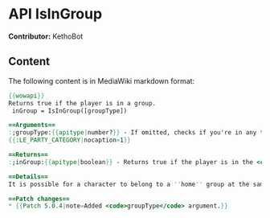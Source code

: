 # API IsInGroup

**Contributor:** KethoBot

## Content

The following content is in MediaWiki markdown format:

```mediawiki
{{wowapi}}
Returns true if the player is in a group.
 inGroup = IsInGroup([groupType])

==Arguments==
:;groupType:{{apitype|number?}} - If omitted, checks if you're in any type of group.
{{:LE_PARTY_CATEGORY|nocaption=1}}

==Returns==
:;inGroup:{{apitype|boolean}} - Returns true if the player is in the <code>groupType</code> group if specified, or in any type of group.

==Details==
It is possible for a character to belong to a ''home'' group at the same time they are in an ''instance'' group ([[LFR]] or [[Flexible Raid|Flex]]). To distinguish between a party and a raid, use {{api|IsInRaid}}().

==Patch changes==
* {{Patch 5.0.4|note=Added <code>groupType</code> argument.}}
```